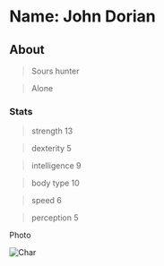 # Name: John Dorian

## About

> Sours hunter

> Alone

### Stats

> strength 13

> dexterity 5

> intelligence 9

> body type 10

> speed 6

> perception 5

Photo

![Char](https://github.com/Asgard118/Char/assets/122645357/a05ebea8-d11a-4c5b-950e-dcce27d6e7dd)

